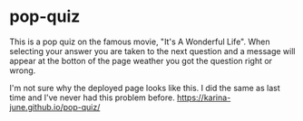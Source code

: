 # pop-quiz
This is a pop quiz on the famous movie, "It's A Wonderful Life".
When selecting your answer you are taken to the next question and a message will appear at the botton of the page weather you got the question right or wrong. 


I'm not sure why the deployed page looks like this. I did the same as last time and I've never had this problem before.
https://karina-june.github.io/pop-quiz/
